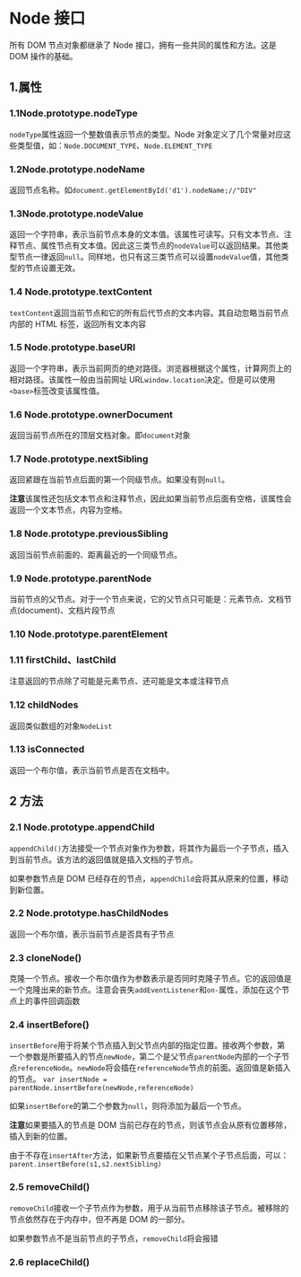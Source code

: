 # Node 接口

所有 DOM 节点对象都继承了 Node 接口，拥有一些共同的属性和方法。这是 DOM 操作的基础。

## 1.属性

### 1.1Node.prototype.nodeType
`nodeType`属性返回一个整数值表示节点的类型。Node 对象定义了几个常量对应这些类型值，如：`Node.DOCUMENT_TYPE`、`Node.ELEMENT_TYPE`

### 1.2Node.prototype.nodeName
返回节点名称。如`document.getElementById('d1').nodeName;//"DIV"`

### 1.3Node.prototype.nodeValue
返回一个字符串，表示当前节点本身的文本值。该属性可读写。只有文本节点、注释节点、属性节点有文本值。因此这三类节点的`nodeValue`可以返回结果。其他类型节点一律返回`null`。同样地，也只有这三类节点可以设置`nodeValue`值，其他类型的节点设置无效。

### 1.4 Node.prototype.textContent
`textContent`返回当前节点和它的所有后代节点的文本内容。其自动忽略当前节点内部的 HTML 标签，返回所有文本内容

### 1.5 Node.prototype.baseURI

返回一个字符串，表示当前网页的绝对路径。浏览器根据这个属性，计算网页上的相对路径。该属性一般由当前网址 URL`window.location`决定。但是可以使用`<base>`标签改变该属性值。

### 1.6 Node.prototype.ownerDocument
返回当前节点所在的顶层文档对象。即`document`对象

### 1.7 Node.prototype.nextSibling
返回紧跟在当前节点后面的第一个同级节点。如果没有则`null`。

**注意**该属性还包括文本节点和注释节点，因此如果当前节点后面有空格，该属性会返回一个文本节点，内容为空格。

### 1.8 Node.prototype.previousSibling
返回当前节点前面的、距离最近的一个同级节点。

### 1.9 Node.prototype.parentNode
当前节点的父节点。对于一个节点来说，它的父节点只可能是：元素节点、文档节点(document)、文档片段节点

### 1.10 Node.prototype.parentElement

### 1.11 firstChild、lastChild
注意返回的节点除了可能是元素节点、还可能是文本或注释节点
### 1.12 childNodes
返回类似数组的对象`NodeList`
### 1.13 isConnected
返回一个布尔值，表示当前节点是否在文档中。

## 2 方法

### 2.1 Node.prototype.appendChild
`appendChild()`方法接受一个节点对象作为参数，将其作为最后一个子节点，插入到当前节点。该方法的返回值就是插入文档的子节点。

如果参数节点是 DOM 已经存在的节点，`appendChild`会将其从原来的位置，移动到新位置。
### 2.2 Node.prototype.hasChildNodes
返回一个布尔值，表示当前节点是否具有子节点
### 2.3 cloneNode()
克隆一个节点。接收一个布尔值作为参数表示是否同时克隆子节点。它的返回值是一个克隆出来的新节点。注意会丧失`addEventListener`和`on-`属性，添加在这个节点上的事件回调函数
### 2.4 insertBefore()
`insertBefore`用于将某个节点插入到父节点内部的指定位置。接收两个参数，第一个参数是所要插入的节点`newNode`，第二个是父节点`parentNode`内部的一个子节点`referenceNode`。`newNode`将会插在`referenceNode`节点的前面。返回值是新插入的节点。
`var insertNode = parentNode.insertBefore(newNode,referenceNode)`

如果`insertBefore`的第二个参数为`null`，则将添加为最后一个节点。

**注意**如果要插入的节点是 DOM 当前已存在的节点，则该节点会从原有位置移除，插入到新的位置。

由于不存在`insertAfter`方法，如果新节点要插在父节点某个子节点后面，可以：`parent.insertBefore(s1,s2.nextSibling)`
### 2.5 removeChild()
`removeChild`接收一个子节点作为参数，用于从当前节点移除该子节点。被移除的节点依然存在于内存中，但不再是 DOM 的一部分。

如果参数节点不是当前节点的子节点，`removeChild`将会报错

### 2.6 replaceChild()

